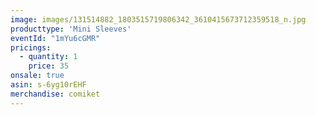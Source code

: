 ```yaml
---
image: images/131514882_1803515719806342_3610415673712359518_n.jpg
producttype: 'Mini Sleeves'
eventId: "1mYu6cGMR"
pricings:
  - quantity: 1
    price: 35
onsale: true
asin: s-6yg10rEHF
merchandise: comiket
---
```

